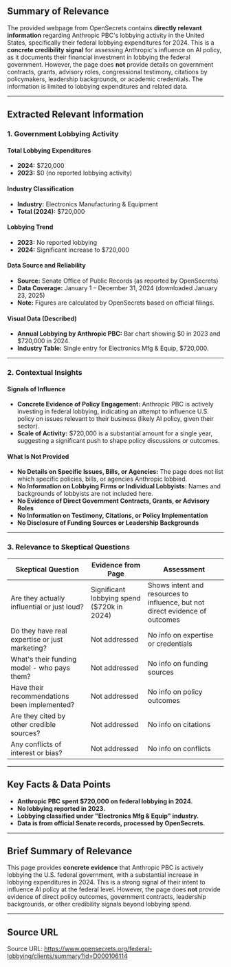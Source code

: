## Summary of Relevance

The provided webpage from OpenSecrets contains **directly relevant information** regarding Anthropic PBC's lobbying activity in the United States, specifically their federal lobbying expenditures for 2024. This is a **concrete credibility signal** for assessing Anthropic's influence on AI policy, as it documents their financial investment in lobbying the federal government. However, the page does **not** provide details on government contracts, grants, advisory roles, congressional testimony, citations by policymakers, leadership backgrounds, or academic credentials. The information is limited to lobbying expenditures and related data.

---

## Extracted Relevant Information

### 1. Government Lobbying Activity

#### Total Lobbying Expenditures
- **2024:** $720,000
- **2023:** $0 (no reported lobbying activity)

#### Industry Classification
- **Industry:** Electronics Manufacturing & Equipment
- **Total (2024):** $720,000

#### Lobbying Trend
- **2023:** No reported lobbying
- **2024:** Significant increase to $720,000

#### Data Source and Reliability
- **Source:** Senate Office of Public Records (as reported by OpenSecrets)
- **Data Coverage:** January 1 – December 31, 2024 (downloaded January 23, 2025)
- **Note:** Figures are calculated by OpenSecrets based on official filings.

#### Visual Data (Described)
- **Annual Lobbying by Anthropic PBC:** Bar chart showing $0 in 2023 and $720,000 in 2024.
- **Industry Table:** Single entry for Electronics Mfg & Equip, $720,000.

---

### 2. Contextual Insights

#### Signals of Influence
- **Concrete Evidence of Policy Engagement:** Anthropic PBC is actively investing in federal lobbying, indicating an attempt to influence U.S. policy on issues relevant to their business (likely AI policy, given their sector).
- **Scale of Activity:** $720,000 is a substantial amount for a single year, suggesting a significant push to shape policy discussions or outcomes.

#### What Is Not Provided
- **No Details on Specific Issues, Bills, or Agencies:** The page does not list which specific policies, bills, or agencies Anthropic lobbied.
- **No Information on Lobbying Firms or Individual Lobbyists:** Names and backgrounds of lobbyists are not included here.
- **No Evidence of Direct Government Contracts, Grants, or Advisory Roles**
- **No Information on Testimony, Citations, or Policy Implementation**
- **No Disclosure of Funding Sources or Leadership Backgrounds**

---

### 3. Relevance to Skeptical Questions

| Skeptical Question | Evidence from Page | Assessment |
|--------------------|-------------------|------------|
| Are they actually influential or just loud? | Significant lobbying spend ($720k in 2024) | Shows intent and resources to influence, but not direct evidence of outcomes |
| Do they have real expertise or just marketing? | Not addressed | No info on expertise or credentials |
| What's their funding model - who pays them? | Not addressed | No info on funding sources |
| Have their recommendations been implemented? | Not addressed | No info on policy outcomes |
| Are they cited by other credible sources? | Not addressed | No info on citations |
| Any conflicts of interest or bias? | Not addressed | No info on conflicts |

---

## Key Facts & Data Points

- **Anthropic PBC spent $720,000 on federal lobbying in 2024.**
- **No lobbying reported in 2023.**
- **Lobbying classified under "Electronics Mfg & Equip" industry.**
- **Data is from official Senate records, processed by OpenSecrets.**

---

## Brief Summary of Relevance

This page provides **concrete evidence** that Anthropic PBC is actively lobbying the U.S. federal government, with a substantial increase in lobbying expenditures in 2024. This is a strong signal of their intent to influence AI policy at the federal level. However, the page does **not** provide evidence of direct policy outcomes, government contracts, leadership backgrounds, or other credibility signals beyond lobbying spend.

---

## Source URL

Source URL: https://www.opensecrets.org/federal-lobbying/clients/summary?id=D000106114